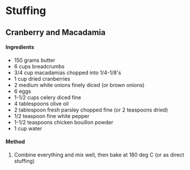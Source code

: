 # Stuffing

## Cranberry and Macadamia

#### Ingredients

* 150 grams butter
* 6 cups breadcrumbs
* 3/4 cup macadamias chopped into 1/4-1/8's
* 1 cup dried cranberries
* 2 medium white onions finely diced (or brown onions)
* 6 eggs
* 1-1/2 cups celery diced fine
* 4 tablespoons olive oil
* 2 tablespoon fresh parsley chopped fine (or 2 teaspoons dried)
* 1/2 teaspoon fine white pepper
* 1-1/2 teaspoons chicken bouillon powder
* 1 cup water

#### Method

1. Combine everything and mix well, then bake at 180 deg C (or as direct stuffing)
